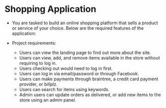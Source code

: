 # Shopping Application

- You are tasked to build an online shopping platform that sells a product or service of your choice. Below are the required features of the application:

- Project requirements:
  - Users can view the landing page to find out more about the site.
  - Users can view, add, and remove items available in the store without requiring to log in.
  - Users checking out would need to log in first.
  - Users can log in via email/password or through Facebook.
  - Users can make payments through braintree, a credit card payment provider, or billplz.
  - Users can search for items using keywords.
  - Admin users can update orders as delivered, or add new items to the store using an admin panel.
